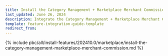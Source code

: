 ```yaml
---
title: Install the Category Management + Marketplace Merchant Commission feature
last_updated: June 26, 2024
description: Integrate the Category Management + Marketplace Merchant Commission feature into a Spryker project.
template: feature-integration-guide-template
redirect_from:
---
```


{% include pbc/all/install-features/202410.0/marketplace/install-the-category-management-marketplace-merchant-commission.md %} <!-- To edit, see /_includes/pbc/all/install-features/202410.0/marketplace/install-the-category-management-marketplace-merchant-commission.md -->
